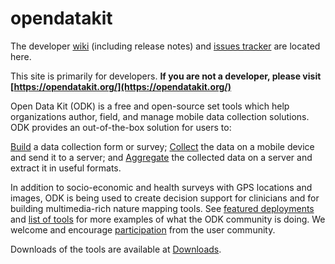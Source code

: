 # opendatakit

The developer [wiki](https://github.com/opendatakit/opendatakit/wiki) (including release notes) and
[issues tracker](https://github.com/opendatakit/opendatakit/issues) are located here.

This site is primarily for developers. __If you are not a developer, please visit [https://opendatakit.org/](https://opendatakit.org/)__

Open Data Kit (ODK) is a free and open-source set tools which help organizations author, field, and manage mobile data collection solutions. ODK provides an out-of-the-box solution for users to:

 [Build](https://opendatakit.org/use/build/) a data collection form or survey;
 [Collect](https://opendatakit.org/use/collect/) the data on a mobile device and send it to a server; and
 [Aggregate](https://opendatakit.org/use/aggregate/) the collected data on a server and extract it in useful formats. 

In addition to socio-economic and health surveys with GPS locations and images, ODK is being used to create decision support for clinicians and for building multimedia-rich nature mapping tools. See [featured deployments](https://opendatakit.org/about/deployments/) and [list of tools](https://opendatakit.org/about/tools/) for more examples of what the ODK community is doing. We welcome and encourage [participation](https://opendatakit.org/participate/) from the user community.

Downloads of the tools are available at [Downloads](https://opendatakit.org/downloads/). 
